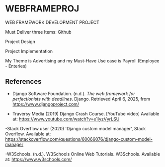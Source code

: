 # WEBFRAMEPROJ
WEB FRAMEWORK DEVELOPMENT PROJECT

Must Deliver three Items:
Github

Project Design

Project Implementation

My Theme is Advertising 
and my Must-Have Use case is Payroll (Employee - Enteries)

## References

- Django Software Foundation. (n.d.). *The web framework for perfectionists with deadlines*. Django. Retrieved April 6, 2025, from https://www.djangoproject.com/

- Traversy Media (2019) Django Crash Course. [YouTube video] Available at: https://www.youtube.com/watch?v=e1IyzVyrLSU

-Stack Overflow user (2020) 'Django custom model manager', Stack Overflow. Available at: https://stackoverflow.com/questions/60066076/django-custom-model-manager

-W3Schools. (n.d.). W3Schools Online Web Tutorials. W3Schools. Available at: https://www.w3schools.com/ 
